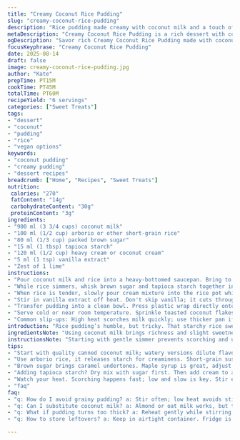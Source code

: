 ```yaml
---
title: "Creamy Coconut Rice Pudding"
slug: "creamy-coconut-rice-pudding"
description: "Rice pudding made creamy with coconut milk and a touch of brown sugar, cooked slowly to tender grains. Uses arborio or short grain rice. Cream thickened with tapioca starch for silky texture. Vanilla and lime zest add depth and brightness. Chill before serving to set pudding and develop flavors. Easy swap coconut milk for any dairy or nut milk; brown sugar replaced by maple syrup or honey if preferred. Slow simmer with gentle stirring prevents rice sticking and burning. Pudding thickens as it cools. Serve with toasted coconut flakes or fresh fruit for texture contrast."
metaDescription: "Creamy Coconut Rice Pudding is a rich dessert with coconut milk and brown sugar, offering a tropical twist for any occasion."
ogDescription: "Savor rich Creamy Coconut Rice Pudding made with coconut milk; a perfect fit for dessert lovers keen on a tropical twist."
focusKeyphrase: "Creamy Coconut Rice Pudding"
date: 2025-08-14
draft: false
image: creamy-coconut-rice-pudding.jpg
author: "Kate"
prepTime: PT15M
cookTime: PT45M
totalTime: PT60M
recipeYield: "6 servings"
categories: ["Sweet Treats"]
tags:
- "dessert"
- "coconut"
- "pudding"
- "rice"
- "vegan options"
keywords:
- "coconut pudding"
- "creamy pudding"
- "dessert recipes"
breadcrumb: ["Home", "Recipes", "Sweet Treats"]
nutrition: 
 calories: "270"
 fatContent: "14g"
 carbohydrateContent: "30g"
 proteinContent: "3g"
ingredients:
- "900 ml (3 3/4 cups) coconut milk"
- "100 ml (1/2 cup) arborio or other short-grain rice"
- "80 ml (1/3 cup) packed brown sugar"
- "15 ml (1 tbsp) tapioca starch"
- "120 ml (1/2 cup) heavy cream or coconut cream"
- "5 ml (1 tsp) vanilla extract"
- "Zest of 1 lime"
instructions:
- "Pour coconut milk and rice into a heavy-bottomed saucepan. Bring to a gentle simmer over medium-low heat. Watch closely to prevent scorching; the surface should just ripple, little bubbles appearing around edges. Cover with a lid slightly ajar to allow steam to escape. Let cook stirring every 7-8 minutes to check texture and avoid rice settling on pan bottom. Expect between 35 to 40 minutes for grains to soften fully but not burst."
- "While rice simmers, whisk brown sugar and tapioca starch together in a small bowl. This prevents lumps later. Add cream and lime zest into the sugar-starch mixture, whisk to combine fully. The tapioca powers gelatin-like thickening essential to that creamy mouthfeel."
- "When rice is tender, slowly pour cream mixture into the rice pot while stirring continuously. Increasing heat to medium, bring back to a gentle boil. Keep stirring steadily. The pudding will start to thicken noticeably within 1 to 2 minutes. Once it coats the back of your spoon, remove from heat immediately. Overcooking risks curdling cream or gummy texture."
- "Stir in vanilla extract off heat. Don't skip vanilla; it cuts through richness and lifts flavors."
- "Transfer pudding into a clean bowl. Press plastic wrap directly onto the rice’s surface to prevent a film forming. Cool at room temp for 10 minutes before placing in fridge. Chill minimum 2 hours or overnight for best set."
- "Serve cold or near room temperature. Sprinkle toasted coconut flakes, chopped fresh mango or sprinkle nutmeg if not nut-allergic for crunch and aroma."
- "Common slip-ups: High heat scorches milk quickly; use thicker pan if possible. Skimp on stirring? May get burnt bits. Lumpy starch mix? Blend tapioca and sugar dry first, then liquid—no clumps. Coconut milk watery? Choose canned with higher fat content or mix equal parts canned and fresh for balance."
introduction: "Rice pudding’s humble, but tricky. That starchy rice swelling, slowly drawing in all that creamy richness. Skim bubbling milk, hear it whispering with each stir, a dance of custard thickening around soft grains. Coconut milk changes the game: fat and sweetness fold into the base, replacing dairy smoothness with subtle tropical notes. Brown sugar, not plain white, because it adds depth — almost caramel whispers as it melts in silk. Tapioca starch grabs hold, not slippery cornstarch, bringing that ideal wobbly yet creamy body. No overboil; scorch happens fast. Patience pays off. Pudding needs rest; cooling lets it set, flavors mingle, and vanilla cuts through heavy notes. Lime zest wakes the palate, nothing too zingy — just a clever twist. Toasted coconut or fresh fruit balances richness. Hands-on watching, attentive stirring, simple swaps. Old-school yet tuned with subtle tweaks for contrast. Nothing fancy but everything counts."
ingredientsNote: "Using coconut milk brings richness and slight sweetness, avoid watery cartons; canned coconut milk is best or mix half canned, half fresh for balance. Arborio rice preferred for its starch release; short-grain sushi rice works but takes more attention to prevent sticking. Brown sugar adds molasses notes, replaceable with maple syrup for an earthy twist or honey for floral sharpness—adjust quantity to taste. Tapioca starch over cornstarch for elasticity; cornstarch can cause chalky texture when cooled. Heavy cream can swap with coconut cream if dairy-free—just remember consistency varies. Lime zest brightens without acidity, optional but highly recommended to cut through fat. Vanilla extract designs aroma—the quality matters. Use pure extract, not artificial. These substitutions change texture and flavor subtly, adjust cooking time accordingly. For gluten-free or egg-free, all ingredients fit seamlessly. Unsweetened coconut flakes toasted add crunch; fresh fruit complements creamy cold pudding."
instructionsNote: "Starting with gentle simmer prevents scorching and uneven cooking. Too hot, milk proteins seize fast and stick; too cold, rice never softens properly. Stir every several minutes to keep rice immersed in liquid, avoid burnt bottom. Cover lid slightly offset to let steam escape, controlling moisture without drying out rice. Incorporate cream mixture slowly to avoid shocking temperature contrast, which can cause curdling. Tapioca starch thickens quickly, so once it boils after adding cream mixture, watch pudding carefully—overboil leads to rubbery texture. Remove from heat as soon as thickness coats spoon like soft custard. Cooling under plastic wrap avoids skin formation—otherwise surface dries making an unpleasant film. Refrigeration sets pudding but be patient; room temp cooling before fridge avoids cold shock and condensation. Reheat gently if desired, low heat stirring until loosens consistency. Mistakes like grainy or dry pudding come from rushing or incorrect starch use. Knowing these tactile and visual cues ensures pudding rich, creamy, smooth. A sprinkle of toasted coconut or fresh fruit adds texture contrast worth the time."
tips:
- "Start with quality canned coconut milk; watery versions dilute flavor. Look for brands with high fat. Mix canned with fresh for balanced richness."
- "Use arborio rice, it releases starch for creaminess. Short-grain sushi rice works too. Monitor closely to avoid sticking; stir often."
- "Brown sugar brings caramel undertones. Maple syrup is great, adjust sweetness to taste. Even honey can add floral notes with slight tweaks."
- "Adding tapioca starch? Dry mix with sugar first. Then add cream to avoid lumps. Quick thickener; overboil will ruin texture."
- "Watch your heat. Scorching happens fast; low and slow is key. Stir every several minutes, keep rice submerged. Prevent burned bits down."
- "faq"
faq:
- "q: How do I avoid grainy pudding? a: Stir often; low heat avoids sticking. Lumps? Blend tapioca before adding liquid. Patience is crucial."
- "q: Can I substitute coconut milk? a: Almond or oat milk works, but texture may change. Adjust starch accordingly to thicken properly."
- "q: What if pudding turns too thick? a: Reheat gently while stirring in more coconut milk or cream. Prevent overcooking, keep watchful eye."
- "q: How to store leftovers? a: Keep in airtight container. Fridge is best; consume within 3-4 days. Can reheat but texture may differ."

---
```

